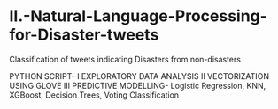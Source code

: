 # II.-Natural-Language-Processing-for-Disaster-tweets
Classification of tweets indicating Disasters from non-disasters 

PYTHON SCRIPT-
I   EXPLORATORY DATA ANALYSIS
II  VECTORIZATION USING GLOVE
III PREDICTIVE MODELLING- Logistic Regression, KNN, XGBoost, Decision Trees, Voting Classification
